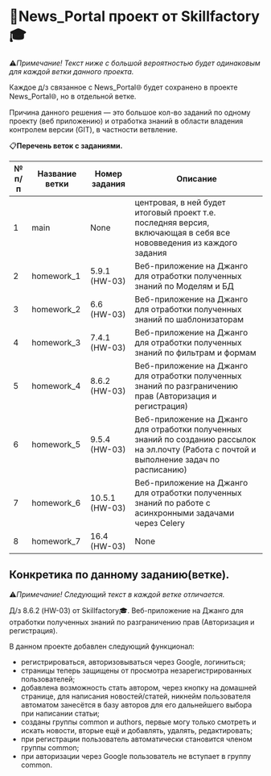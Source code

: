 # 📰News_Portal проект от Skillfactory🎓
⚠️*Примечание! Текст ниже с большой вероятностью будет одинаковым для каждой ветки данного проекта.*

Каждое д/з связанное с News_Portal🌐 будет сохранено в проекте News_Portal🌐, но в отдельной ветке. 

Причина данного решения — это большое кол-во заданий по одному проекту (веб приложению) и отработка знаний в области владения контролем версии (GIT), в частности ветвление.

📋**Перечень веток с заданиями.**

№ п/п| Название ветки| Номер задания| Описание
------------ | ------------ | ------------ | -------------
1| main| None| центровая, в ней будет итоговый проект т.е. последняя версия, включающая в себя все нововведения из каждого задания
2| homework_1| 5.9.1 (HW-03)| Веб-приложение на Джанго для отработки полученных знаний по Моделям и БД
3| homework_2| 6.6 (HW-03)| Веб-приложение на Джанго для отработки полученных знаний по шаблонизаторам
4| homework_3| 7.4.1 (HW-03)| Веб-приложение на Джанго для отработки полученных знаний по фильтрам и формам
5| homework_4| 8.6.2 (HW-03)| Веб-приложение на Джанго для отработки полученных знаний по разграничению прав (Авторизация и регистрация)
6| homework_5| 9.5.4 (HW-03)| Веб-приложение на Джанго для отработки полученных знаний по созданию рассылок на эл.почту (Работа с почтой и выполнение задач по расписанию)
7| homework_6| 10.5.1 (HW-03)| Веб-приложение на Джанго для отработки полученных знаний по работе с асинхронными задачами через Celery
8| homework_7| 16.4 (HW-03)| None



## Конкретика по данному заданию(ветке).

⚠️*Примечание! Следующий текст в каждой ветке отличается.*

Д/з 8.6.2 (HW-03) от Skillfactory🎓. Веб-приложение на Джанго для отработки полученных знаний по разграничению прав (Авторизация и регистрация).

В данном проекте добавлен следующий функционал:
- регистрироваться, авторизовываться через Google, логиниться;
- страницы теперь защищены от просмотра незарегистрированных пользователей;
- добавлена возможность стать автором, через кнопку на домашней странице, для написания новостей/статей, никнейм пользователя автоматом занесётся в базу авторов для его дальнейшего выбора при написании статьи;
- созданы группы common и authors, первые могу только смотреть и искать новости, вторые ещё и добавлять, удалять, редактировать;
- при регистрации пользователь автоматически становится членом группы common;
- при авторизации через Google пользователь не вступает в группу common.